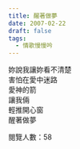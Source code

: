 ```yaml
---
title: 醒著做夢
date: 2007-02-22
draft: false
tags:
  - 情歌慢慢吟
---
```

妳說我讓妳看不清楚  
害怕在愛中迷路  
愛神的箭  
讓我倆  
輕推開心窗  
醒著做夢  


閱覽人數：58